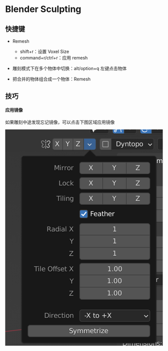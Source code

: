 # Blender Sculpting



## 快捷键

- Remesh
  - shift+r：设置 Voxel Size
  - command+r/ctrl+r：应用 remesh

- 雕刻模式下在多个物体中切换：alt/option+q 左键点击物体
- <span class="highlight">把合并的物体组合成一个物体：Remesh</span></span>



## 技巧

#### 应用镜像

如果雕刻中途发现忘记镜像，可以点击下图区域应用镜像

![image-20220222123113061](BlenderSculpting.assets/image-20220222123113061.png)
